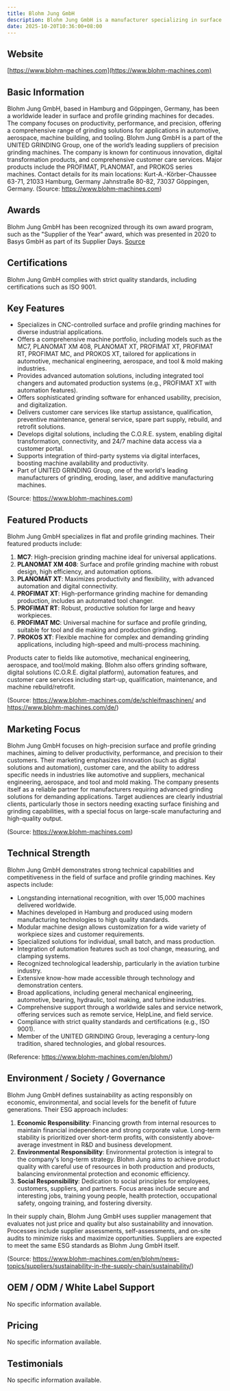 ```yaml
---
title: Blohm Jung GmbH
description: Blohm Jung GmbH is a manufacturer specializing in surface and profile grinding machines, recognized globally for innovation, precision, and productivity in industrial grinding solutions. As part of the UNITED GRINDING Group, the company serves diverse industries including automotive, aerospace, and general engineering.
date: 2025-10-20T10:36:00+08:00
---
```


## Website
[https://www.blohm-machines.com](https://www.blohm-machines.com)

## Basic Information
Blohm Jung GmbH, based in Hamburg and Göppingen, Germany, has been a worldwide leader in surface and profile grinding machines for decades. The company focuses on productivity, performance, and precision, offering a comprehensive range of grinding solutions for applications in automotive, aerospace, machine building, and tooling. Blohm Jung GmbH is a part of the UNITED GRINDING Group, one of the world’s leading suppliers of precision grinding machines. The company is known for continuous innovation, digital transformation products, and comprehensive customer care services. Major products include the PROFIMAT, PLANOMAT, and PROKOS series machines.
Contact details for its main locations:
Kurt-A.-Körber-Chaussee 63-71, 21033 Hamburg, Germany
Jahnstraße 80-82, 73037 Göppingen, Germany.
(Source: https://www.blohm-machines.com)

## Awards
Blohm Jung GmbH has been recognized through its own award program, such as the "Supplier of the Year" award, which was presented in 2020 to Basys GmbH as part of its Supplier Days.
[Source](https://www.blohm-machines.com/en/blohm/news-topics/news-overview/details/news/basys-gmbh-receives-blohm-jung-award-supplier-of-the-year-2020/)

## Certifications
Blohm Jung GmbH complies with strict quality standards, including certifications such as ISO 9001.

## Key Features
- Specializes in CNC-controlled surface and profile grinding machines for diverse industrial applications.
- Offers a comprehensive machine portfolio, including models such as the MC7, PLANOMAT XM 408, PLANOMAT XT, PROFIMAT XT, PROFIMAT RT, PROFIMAT MC, and PROKOS XT, tailored for applications in automotive, mechanical engineering, aerospace, and tool & mold making industries.
- Provides advanced automation solutions, including integrated tool changers and automated production systems (e.g., PROFIMAT XT with automation features).
- Offers sophisticated grinding software for enhanced usability, precision, and digitalization.
- Delivers customer care services like startup assistance, qualification, preventive maintenance, general service, spare part supply, rebuild, and retrofit solutions.
- Develops digital solutions, including the C.O.R.E. system, enabling digital transformation, connectivity, and 24/7 machine data access via a customer portal.
- Supports integration of third-party systems via digital interfaces, boosting machine availability and productivity.
- Part of UNITED GRINDING Group, one of the world's leading manufacturers of grinding, eroding, laser, and additive manufacturing machines.

(Source: https://www.blohm-machines.com)

## Featured Products
Blohm Jung GmbH specializes in flat and profile grinding machines. Their featured products include:

1. **MC7**: High-precision grinding machine ideal for universal applications.
2. **PLANOMAT XM 408**: Surface and profile grinding machine with robust design, high efficiency, and automation options.
3. **PLANOMAT XT**: Maximizes productivity and flexibility, with advanced automation and digital connectivity.
4. **PROFIMAT XT**: High-performance grinding machine for demanding production, includes an automated tool changer.
5. **PROFIMAT RT**: Robust, productive solution for large and heavy workpieces.
6. **PROFIMAT MC**: Universal machine for surface and profile grinding, suitable for tool and die making and production grinding.
7. **PROKOS XT**: Flexible machine for complex and demanding grinding applications, including high-speed and multi-process machining.

Products cater to fields like automotive, mechanical engineering, aerospace, and tool/mold making. Blohm also offers grinding software, digital solutions (C.O.R.E. digital platform), automation features, and customer care services including start-up, qualification, maintenance, and machine rebuild/retrofit.

(Source: https://www.blohm-machines.com/de/schleifmaschinen/ and https://www.blohm-machines.com/de/)

## Marketing Focus
Blohm Jung GmbH focuses on high-precision surface and profile grinding machines, aiming to deliver productivity, performance, and precision to their customers. Their marketing emphasizes innovation (such as digital solutions and automation), customer care, and the ability to address specific needs in industries like automotive and suppliers, mechanical engineering, aerospace, and tool and mold making. The company presents itself as a reliable partner for manufacturers requiring advanced grinding solutions for demanding applications. Target audiences are clearly industrial clients, particularly those in sectors needing exacting surface finishing and grinding capabilities, with a special focus on large-scale manufacturing and high-quality output.

(Source: https://www.blohm-machines.com)

## Technical Strength
Blohm Jung GmbH demonstrates strong technical capabilities and competitiveness in the field of surface and profile grinding machines. Key aspects include:

- Longstanding international recognition, with over 15,000 machines delivered worldwide.
- Machines developed in Hamburg and produced using modern manufacturing technologies to high quality standards.
- Modular machine design allows customization for a wide variety of workpiece sizes and customer requirements.
- Specialized solutions for individual, small batch, and mass production.
- Integration of automation features such as tool change, measuring, and clamping systems.
- Recognized technological leadership, particularly in the aviation turbine industry.
- Extensive know-how made accessible through technology and demonstration centers.
- Broad applications, including general mechanical engineering, automotive, bearing, hydraulic, tool making, and turbine industries.
- Comprehensive support through a worldwide sales and service network, offering services such as remote service, HelpLine, and field service.
- Compliance with strict quality standards and certifications (e.g., ISO 9001).
- Member of the UNITED GRINDING Group, leveraging a century-long tradition, shared technologies, and global resources.

(Reference: https://www.blohm-machines.com/en/blohm/)

## Environment / Society / Governance
Blohm Jung GmbH defines sustainability as acting responsibly on economic, environmental, and social levels for the benefit of future generations. Their ESG approach includes:

1. **Economic Responsibility**: Financing growth from internal resources to maintain financial independence and strong corporate value. Long-term stability is prioritized over short-term profits, with consistently above-average investment in R&D and business development.
2. **Environmental Responsibility**: Environmental protection is integral to the company's long-term strategy. Blohm Jung aims to achieve product quality with careful use of resources in both production and products, balancing environmental protection and economic efficiency.
3. **Social Responsibility**: Dedication to social principles for employees, customers, suppliers, and partners. Focus areas include secure and interesting jobs, training young people, health protection, occupational safety, ongoing training, and fostering diversity.

In their supply chain, Blohm Jung GmbH uses supplier management that evaluates not just price and quality but also sustainability and innovation. Processes include supplier assessments, self-assessments, and on-site audits to minimize risks and maximize opportunities. Suppliers are expected to meet the same ESG standards as Blohm Jung GmbH itself.

(Source: https://www.blohm-machines.com/en/blohm/news-topics/suppliers/sustainability-in-the-supply-chain/sustainability/)

## OEM / ODM / White Label Support
No specific information available.

## Pricing
No specific information available.

## Testimonials
No specific information available.